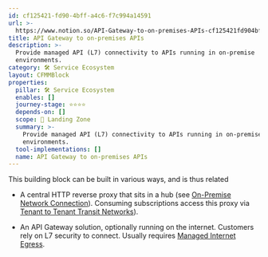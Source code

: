 ```yaml
---
id: cf125421-fd90-4bff-a4c6-f7c994a14591
url: >-
  https://www.notion.so/API-Gateway-to-on-premises-APIs-cf125421fd904bffa4c6f7c994a14591
title: API Gateway to on-premises APIs
description: >-
  Provide managed API (L7) connectivity to APIs running in on-premise
  environments.
category: 🛠 Service Ecosystem
layout: CFMMBlock
properties:
  pillar: 🛠 Service Ecosystem
  enables: []
  journey-stage: ⭐️⭐️⭐️⭐️
  depends-on: []
  scope: 🛬 Landing Zone
  summary: >-
    Provide managed API (L7) connectivity to APIs running in on-premise
    environments.
  tool-implementations: []
  name: API Gateway to on-premises APIs
---
```


This building block can be built in various ways, and is thus related

- A central HTTP reverse proxy that sits in a hub (see [On-Premise Network Connection](/maturity-model/service-ecosystem/on-premise-network-connection.md)). Consuming subscriptions access this proxy via [Tenant to Tenant Transit Networks](/maturity-model/service-ecosystem/tenant-to-tenant-transit-networks.md)).

- An API Gateway solution, optionally running on the internet. Customers rely on L7 security to connect. Usually requires [Managed Internet Egress](/maturity-model/service-ecosystem/managed-internet-egress.md). 